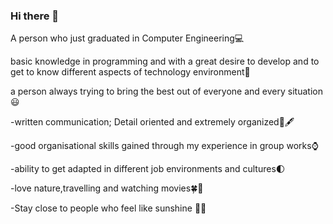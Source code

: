 ### Hi there 👋

A person who just graduated in Computer Engineering💻

basic knowledge in programming and with a great desire to develop and to get to know different aspects of technology environment👩

a person always trying to bring the best out of everyone and every situation😃

-written communication; Detail oriented and extremely organized💼🖋

-good organisational skills gained through my experience in group works⌚

-ability to get adapted in different job environments and cultures🌓

-love nature,travelling and watching movies🍀🐻

-Stay close to people who feel like sunshine 🌹🌞

